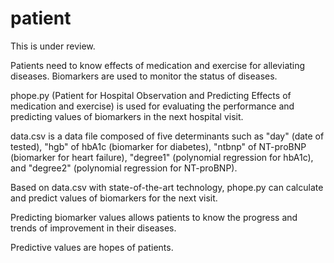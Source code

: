 # patient
This is under review.

Patients need to know effects of medication and exercise for alleviating diseases. 
Biomarkers are used to monitor the status of diseases.

phope.py (Patient for Hospital Observation and Predicting Effects of medication and exercise)
is used for evaluating the performance and predicting values of biomarkers in the next hospital visit.

data.csv is a data file composed of five determinants such as "day" (date of tested), "hgb" of hbA1c (biomarker for diabetes), "ntbnp" of NT-proBNP (biomarker for heart failure), "degree1" (polynomial regression for hbA1c), and "degree2" (polynomial regression for NT-proBNP).

Based on data.csv with state-of-the-art technology, phope.py can calculate and predict values of biomarkers for the next visit.

Predicting biomarker values allows patients to know the progress and trends of improvement in their diseases. 

Predictive values are hopes of patients.

